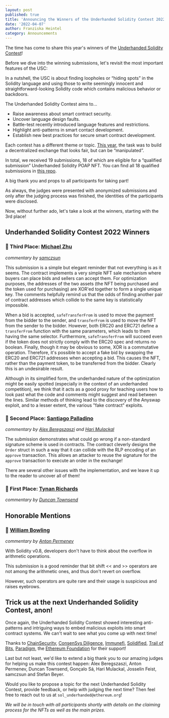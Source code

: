 ```yaml
---
layout: post
published: true
title: 'Announcing the Winners of the Underhanded Solidity Contest 2022'
date: '2022-04-07'
author: Franziska Heintel
category: Announcements
---
```


The time has come to share this year's winners of the [Underhanded Solidity Contest](https://underhanded.soliditylang.org/)!

Before we dive into the winning submissions, let's revisit the most important features of the USC:

In a nutshell, the USC is about finding loopholes or “hiding spots” in the Solidity language and using those to write seemingly innocent and straightforward-looking Solidity code which contains malicious behavior or backdoors.

The Underhanded Solidity Contest aims to...
+ Raise awareness about smart contract security.
+ Uncover language design faults.
+ Battle-test recently introduced language features and restrictions.
+ Highlight anti-patterns in smart contact development.
+ Establish new best practices for secure smart contract development.

Each contest has a different theme or topic. [This year](https://blog.soliditylang.org/2022/02/09/underhanded-solidity-contest-2022-announcement/), the task was to build a decentralized exchange that looks fair, but can be “manipulated”.

In total, we received 19 submissions, 18 of which are eligible for a “qualified submission” Underhanded Solidity POAP NFT. You can find all 18 qualified submissions in [this repo](https://github.com/ethereum/solidity-underhanded-contest/tree/master/2022/submissions_2022). 

A big thank you and props to all participants for taking part!

As always, the judges were presented with anonymized submissions and only after the judging process was finished, the identities of the participants were disclosed.

Now, without further ado, let's take a look at the winners, starting with the 3rd place!

## Underhanded Solidity Contest 2022 Winners

### 🥉 Third Place: [Michael Zhu](https://github.com/ethereum/solidity-underhanded-contest/tree/master/2022/submissions_2022/submission17_MichaelZhu)

_commentary by [samczsun](https://twitter.com/samczsun)_
 
This submission is a simple but elegant reminder that not everything is as it seems. The contract implements a very simple NFT sale mechanism where buyers can place bids and sellers can accept them. For optimization purposes, the addresses of the two assets (the NFT being purchased and the token used for purchasing) are XOR'ed together to form a single unique key. The comments helpfully remind us that the odds of finding another pair of contract addresses which collide to the same key is statistically impossible.

When a bid is accepted, ``safeTransferFrom`` is used to move the payment from the bidder to the sender, and ``transferFrom`` is used to move the NFT from the sender to the bidder. However, both ERC20 and ERC721 define a ``transferFrom`` function with the same parameters, which leads to them having the same selector. Furthermore, ``safeTransferFrom`` will succeed even if the token does not strictly comply with the ERC20 spec and returns no boolean. Finally, though it may be obvious to some, XOR is a commutative operation. Therefore, it's possible to accept a fake bid by swapping the ERC20 and ERC721 addresses when accepting a bid. This causes the NFT, rather than the payment token, to be transferred from the bidder. Clearly this is an undesirable result.

Although in its simplified form, the underhanded nature of the optimization might be easily spotted (especially in the context of an underhanded competition), we think that it acts as a good proxy for teaching users how to look past what the code and comments might suggest and read between the lines. Similar methods of thinking lead to the discovery of the Anyswap exploit, and to a lesser extent, the various "fake contract" exploits.

### 🥈 Second Place: [Santiago Palladino](https://github.com/ethereum/solidity-underhanded-contest/tree/master/2022/submissions_2022/submission10_SantiagoPalladino)

_commentary by [Alex Beregszaszi](https://twitter.com/alexberegszaszi) and [Hari Mulackal](https://twitter.com/_hrkrshnn)_

The submission demonstrates what could go wrong if a non-standard signature scheme is used in contracts. The contract cleverly designs the `Order` struct in such a way that it can collide with the RLP encoding of an `approve` transaction. This allows an attacker to reuse the signature for the `approve` transaction to execute an order in the exchange!

There are several other issues with the implementation, and we leave it up to the reader to uncover all of them!

### 🥇 First Place: [Tynan Richards](https://github.com/ethereum/solidity-underhanded-contest/tree/master/2022/submissions_2022/submission9_TynanRichards)

_commentary by [Duncan Townsend](https://twitter.com/duncancmt)_



## Honorable Mentions

### 💐  [William Bowling](https://github.com/ethereum/solidity-underhanded-contest/tree/master/2022/submissions_2022/submission4_WilliamBowling)

_commentary by [Anton Permenev](https://twitter.com/a_permenev)_

With Solidity v0.8, developers don't have to think about the overflow in arithmetic operations.

This submission is a good reminder that bit shift << and >> operators are not among the arithmetic ones, and thus don't revert on overflow.

However, such operators are quite rare and their usage is suspicious and raises eyebrows.

## Trick us at the next Underhanded Solidity Contest, anon!

Once again, the Underhanded Solidity Contest showed interesting anti-patterns and intriguing ways to embed malicious exploits into smart contract systems. We can't wait to see what you come up with next time!

Thanks to [ChainSecurity](https://chainsecurity.com/), [ConsenSys Diligence](https://diligence.consensys.net/), [Immunefi](https://immunefi.com/), [Solidified](https://solidified.io/), [Trail of Bits](https://www.trailofbits.com/), [Paradigm](https://www.paradigm.xyz/), the [Ethereum Foundation](https://ethereum.foundation/) for their support!

Last  but not least, we'd like to extend a big thank you to our amazing judges for helping us make this contest happen: Alex Beregszaszi, Anton Permenev, Duncan Townsend, Gonçalo Sá, Hari Mulackal, Josselin Feist, samczsun and Stefan Beyer.

Would you like to propose a topic for the next Underhanded Solidity Contest, provide feedback, or help with judging the next time? Then feel free to reach out to us at ``sol_underhanded@ethereum.org``!

_We will be in touch with all participants shortly with details on the claiming process for the NFTs as well as the main prizes._